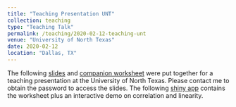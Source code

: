 ```yaml
---
title: "Teaching Presentation UNT"
collection: teaching
type: "Teaching Talk"
permalink: /teaching/2020-02-12-teaching-unt
venue: "University of North Texas"
date: 2020-02-12
location: "Dallas, TX"
---
```


The following [slides](http://cintrond.github.io/files/regression-slides.pdf) and [companion worksheet](http://cintrond.github.io/files/regression-slides.html) were put together for a teaching presentation at the University of North Texas. Please contact me to obtain the password to access the slides. The following [shiny app](https://dcintron.shinyapps.io/regression-examples/) contains the worksheet plus an interactive demo on correlation and linearity. 



